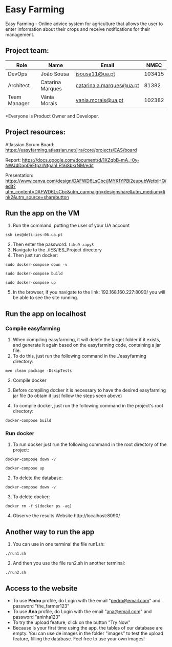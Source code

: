 # Easy Farming

Easy Farming - Online advice system for agriculture that allows the user to enter information about their crops and receive notifications for their management.


## Project team:

| Role 	        |Name 	          |Email 	                  |NMEC   |
|---------------|-----------------|-------------------------|-------|
| DevOps        |João Sousa 	    |jsousa11@ua.pt 	        |103415 |
| Architect     |Catarina Marques	|catarina.a.marques@ua.pt |81382  |
| Team Manager  |Vânia Morais     |vania.morais@ua.pt       |102382 |

*Everyone is Product Owner and Developer.

## Project resources:

Atlassian Scrum Board: https://easyfarming.atlassian.net/jira/core/projects/EAS/board

Report: https://docs.google.com/document/d/1XZqbB-mA_-0y-NWJ4Dap0eEtpzrNtgahLEfi6SbkrNM/edit

Presentation: https://www.canva.com/design/DAFWD6LsCbc/jMYKfYPBi2eupubWetbiHQ/edit?utm_content=DAFWD6LsCbc&utm_campaign=designshare&utm_medium=link2&utm_source=sharebutton

## Run the app on the VM

1. Run the command, putting the user of your UA account

```
ssh ies@deti-ies-06.ua.pt
```

2. Then enter the password: ``` tiku9-zapy8 ```
3. Navigate to the ./IES/IES_Project directory
4. Then just run docker:

```
sudo docker-compose down -v
```

```
sudo docker-compose build
```

```
sudo docker-compose up
```

5. In the browser, if you navigate to the link: 192.168.160.227:8090/ you will be able to see the site running.

## Run the app on localhost
### Compile easyfarming

1. When compiling easyfarming, it will delete the target folder if it exists, and generate it again based on the easyfarming code, containing a jar file.
2. To do this, just run the following command in the ./easyfarming directory:

```
mvn clean package -DskipTests
```

2. Compile docker

1. Before compiling docker it is necessary to have the desired easyfarming jar file (to obtain it just follow the steps seen above)
2. To compile docker, just run the following command in the project's root directory:

```
docker-compose build
```

### Run docker

1. To run docker just run the following command in the root directory of the project:

```
docker-compose down -v
```

```
docker-compose up
```

2. To delete the database:

```
docker-compose down -v
```

3. To delete docker:

```
docker rm -f $(docker ps -aq)
```

4. Observe the results Website http://localhost:8090/

## Another way to run the app
1. You can use in one terminal the file run1.sh:
```
./run1.sh
```
2. And then you use the file run2.sh in another terminal:
```
./run2.sh
```
## Access to the website
- To use __Pedro__ profile, do Login with the email "pedro@email.com" and password "the_farmer123"
- To use __Ana__ profile, do Login with the email "ana@email.com" and password "aninha123"
- To try the upload feature, click on the button "Try Now"
- Because is your first time using the app, the tables of our database are empty. You can use de images in the folder "images" to test the upload feature, filling the database. Feel free to use your own images!
